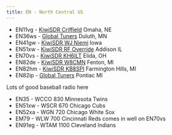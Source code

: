 ```yaml
---
title: EN - North Central US
---
```

* EN11vg - [KiwiSDR Criffield](http://kiwisdr.criffield.net:8073/) Omaha, NE
* EN36ws - [Global Tuners](https://www.globaltuners.com/receiver/1858/js2)
  Duluth, MN
* EN41gw - [KiwiSDR WJ Niemi](http://wjniemi.hopto.org:8073/) Iowa
* EN51xw - [KiwiSDR RF Override](http://kiwi.rfoverride.com:18073/) Addison IL
* EN70vs - [KiwiSDR KH6ILT](http://65.29.112.189:8073/) Elida, OH
* EN82de - [KiwiSDR W8CMN](http://dentonhill-sdr.moses.bz/) Fenton, MI
* EN82hm - [KiwiSDR KB8SPI](http://misdr.duckdns.org/) Farmington Hills, MI
* EN82ip - [Global Tuners](https://www.globaltuners.com/receiver/1460/js2)
  Pontiac MI

Lots of good baseball radio here

* EN35 - WCCO 830 Minnesota Twins
* EN51xw - WSCR 670 Chicago Cubs
* EN52xa - WGN 720 Chicago White Sox
* EM79 - WLW 700 Cincinnati Reds comes in well on EN70vs
* EN91eg - WTAM 1100 Cleveland Indians
